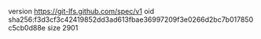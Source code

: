 version https://git-lfs.github.com/spec/v1
oid sha256:f3d3cf3c42419852dd3ad613fbae36997209f3e0266d2bc7b017850c5cb0d88e
size 2901

